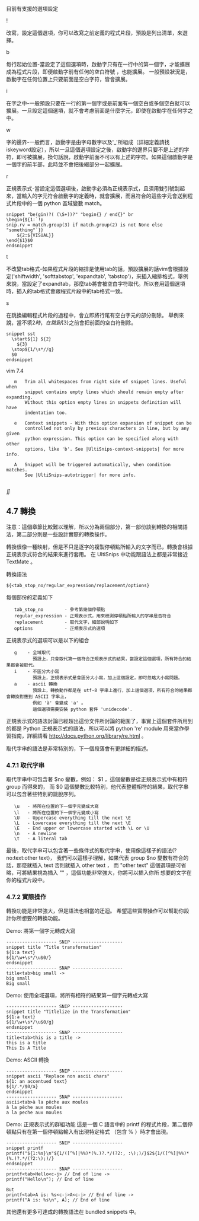 目前有支援的選項設定

!

改寫，設定這個選項，你可以改寫之前定義的程式片段，預設是列出清單，來選擇。

b

每行起始位置-當設定了這個選項時，啟動字只有在一行中的第一個字，才能擴展成為程式片段，即便啟動字前有任何的空白符號 ，也能擴展。
一般預設狀況是，啟動字在任何位置上只要前面是空白字符，皆會擴展。

i

在字之中-一般預設只要在一行的第一個字或是前面有一個空白或多個空白就可以擴展。一旦設定這個選項，就不會考慮前面是什麼字元，即使在啟動字在任何字之中。

w

字的邊界-一般而言，啟動字是由字母數字以及'_'所組成（詳細定義請找iskeyword設定），所以一旦這個選項設定之後，啟動字的邊界只要不是上述的字符，即可被擴展，換句話說，啟動字前面不可以有上述的字符。如果這個啟動字是一個字的前半部，此時並不會把後綴部分一起擴展。

r

正規表示式-當設定這個選項後，啟動字必須為正規表示式，且須用雙引號刮起來，當輸入的字元符合啟動字的定義時，就會擴展，而且符合的這些字元會送到程式片段中的一個 python 區域變數 match。

```
snippet "be(gin)?( (\S+))?" "begin{} / end{}" br
\begin{${1:`!p
snip.rv = match.group(3) if match.group(2) is not None else "something"`}}
    ${2:${VISUAL}}
\end{$1}$0
endsnippet
```

t

不改變tab格式-如果程式片段的縮排是使用tab的話，預設擴展的話vim會根據設定('shiftwidth', 'softtabstop', 'expandtab', 'tabstop')，來插入縮排格式，舉例來說，當設定了expandtab，那麼tab將會被空白字符取代。所以套用這個選項時，插入的tab格式會跟程式片段中的tab格式一致。

s

在跳換編輯程式片段的過程中，會立即將行尾有空白字元的部分刪除。
舉例來說，當不填${2}時，在跳到${3}之前會把前面的空白符刪除。

```
snippet sst 
  \start${1} ${2}
    ${3} 
  \stop${1/\s*//g} 
  $0 
endsnippet
```

vim 7.4

```
   m   Trim all whitespaces from right side of snippet lines. Useful when
       snippet contains empty lines which should remain empty after expanding.
       Without this option empty lines in snippets definition will have
       indentation too.

   e   Context snippets - With this option expansion of snippet can be
       controlled not only by previous characters in line, but by any given
       python expression. This option can be specified along with other
       options, like 'b'. See |UltiSnips-context-snippets| for more info.

   A   Snippet will be triggered automatically, when condition matches.
       See |UltiSnips-autotrigger| for more info.
       
```
∬

## 4.7 轉換

注意：這個章節比較難以理解，所以分為兩個部分，第一部份談到轉換的相關語法，第二部分則是一些設計實際的轉換操作。

轉換很像一種映射，但是不只是逐字的複製停頓點所輸入的文字而已，轉換會根據正規表示式符合的結果來進行套用。
在 UltiSnips 中功能跟語法上都是非常接近 TextMate 。

轉換語法

```
${<tab_stop_no/regular_expression/replacement/options}
```

每個部份的定義如下

```
   tab_stop_no        - 參考第幾個停頓點
   regular_expression - 正規表示式，用來檢測停頓點所輸入的字串是否符合
   replacement        - 取代文字，細部說明如下
   options            - 正規表示式的選項
```

正規表示式的選項可以是以下的組合

```
   g    - 全域取代
          預設上，只會取代第一個符合正規表示式的結果，當設定這個選項，所有符合的結果都會被取代。
   i    - 不區分大小寫
          預設上，正規表示式是會區分大小寫，加上這個設定，即可忽略大小寫問題。
   a    - ascii 轉換
          預設上，轉換動作都是在 utf-8 字串上進行，加上這個選項，所有符合的結果都會轉換對應到 ASCII 字串上，
          例如 'à' 會變成 'a' 。
          這個選項需要安裝 python 套件 'unidecode'.
```

正規表示式的語法討論已經超出這份文件所討論的範圍了，事實上這個套件所用到的都是 Python
正規表示式的語法，所以可以將 python 're' module 用來當作學習指南，詳細請看 http://docs.python.org/library/re.html 。

取代字串的語法是非常特別的，下一個段落會有更詳細的描述。

### 4.7.1 取代字串

取代字串中可包含著 $no 變數，例如： $1 ，這個變數是從正規表示式中有相符 group 而得來的，
而 $0 這個變數比較特別，他代表整體相符的結果，取代字串可以包含著些特別的跳脫序列。

```
   \u   - 將所在位置的下一個字元變成大寫
   \l   - 將所在位置的下一個字元變成小寫
   \U   - Uppercase everything till the next \E
   \L   - Lowercase everything till the next \E
   \E   - End upper or lowercase started with \L or \U
   \n   - A newline
   \t   - A literal tab
```

最後，取代字串可以包含著一些條件式的取代字串，使用像這樣子的語法(?no:text:other text)，
我們可以這樣子理解，如果代表 group $no 變數有符合的話，那麼就插入 text 否則就插入 other text ，
而 "other text" 這個選項是可省略，可將結果視為插入 "" ，這個功能非常強大，你將可以插入你所
想要的文字在你的程式片段中。


### 4.7.2 實際操作

轉換功能是非常強大，但是語法也相當的迂迴。
希望這些實際操作可以幫助你設計你所想要的轉換功能。


Demo: 將第一個字元轉成大寫
```
------------------- SNIP -------------------
snippet title "Title transformation"
${1:a text}
${1/\w+\s*/\u$0/}
endsnippet
------------------- SNAP -------------------
title<tab>big small ->
big small
Big small
```

Demo: 使用全域選項，將所有相符的結果第一個字元轉成大寫

```
------------------- SNIP -------------------
snippet title "Titlelize in the Transformation"
${1:a text}
${1/\w+\s*/\u$0/g}
endsnippet
------------------- SNAP -------------------
title<tab>this is a title ->
this is a title
This Is A Title
```

Demo: ASCII 轉換

```
------------------- SNIP -------------------
snippet ascii "Replace non ascii chars"
${1: an accentued text}
${1/.*/$0/a}
endsnippet
------------------- SNAP -------------------
ascii<tab>à la pêche aux moules
à la pêche aux moules
a la peche aux moules
```

Demo: 正規表示式的群組功能
      這是一個 C 語言中的 printf 的程式片段，第二個停頓點只有在第一個停頓點輸入有出現特定格式 （包含 % ）時才會出現。

```
------------------- SNIP -------------------
snippet printf
printf("${1:%s}\n"${1/([^%]|%%)*(%.)?.*/(?2:, :\);)/}$2${1/([^%]|%%)*(%.)?.*/(?2:\);)/}
endsnippet
------------------- SNAP -------------------
printf<tab>Hello<c-j> // End of line ->
printf("Hello\n"); // End of line

But
printf<tab>A is: %s<c-j>A<c-j> // End of line ->
printf("A is: %s\n", A); // End of line
```

其他還有更多可達成的轉換語法在 bundled snippets 中。
